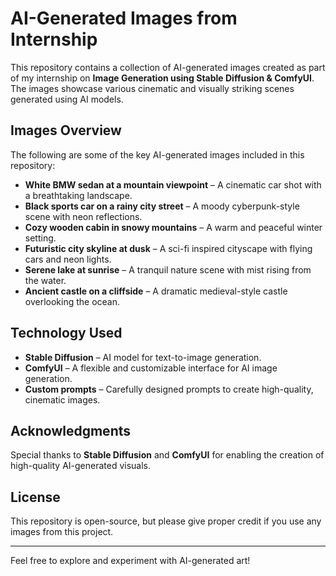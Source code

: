 # AI-Generated Images from Internship

This repository contains a collection of AI-generated images created as part of my internship on **Image Generation using Stable Diffusion & ComfyUI**. The images showcase various cinematic and visually striking scenes generated using AI models.

## Images Overview
The following are some of the key AI-generated images included in this repository:
- **White BMW sedan at a mountain viewpoint** – A cinematic car shot with a breathtaking landscape.
- **Black sports car on a rainy city street** – A moody cyberpunk-style scene with neon reflections.
- **Cozy wooden cabin in snowy mountains** – A warm and peaceful winter setting.
- **Futuristic city skyline at dusk** – A sci-fi inspired cityscape with flying cars and neon lights.
- **Serene lake at sunrise** – A tranquil nature scene with mist rising from the water.
- **Ancient castle on a cliffside** – A dramatic medieval-style castle overlooking the ocean.

## Technology Used
- **Stable Diffusion** – AI model for text-to-image generation.
- **ComfyUI** – A flexible and customizable interface for AI image generation.
- **Custom prompts** – Carefully designed prompts to create high-quality, cinematic images.

## Acknowledgments
Special thanks to **Stable Diffusion** and **ComfyUI** for enabling the creation of high-quality AI-generated visuals.

## License
This repository is open-source, but please give proper credit if you use any images from this project.

---
Feel free to explore and experiment with AI-generated art!
